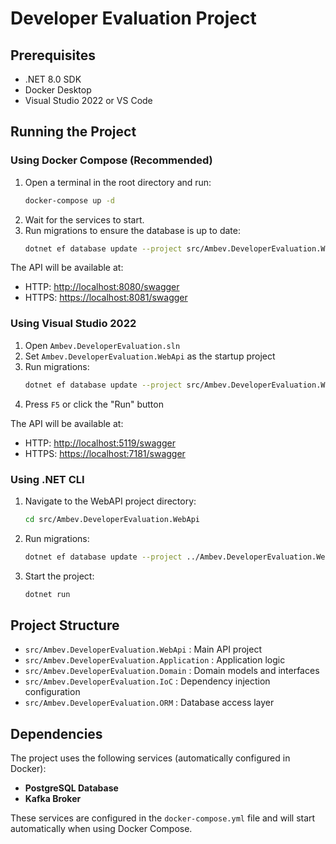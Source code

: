 # Developer Evaluation Project  

## Prerequisites  
- .NET 8.0 SDK  
- Docker Desktop  
- Visual Studio 2022 or VS Code  

## Running the Project  

### Using Docker Compose (Recommended)  
1. Open a terminal in the root directory and run:  
   ```bash
   docker-compose up -d
   ```
2. Wait for the services to start.  
3. Run migrations to ensure the database is up to date:  
   ```bash
   dotnet ef database update --project src/Ambev.DeveloperEvaluation.WebApi
   ```  

The API will be available at:  
- HTTP: [http://localhost:8080/swagger](http://localhost:8080/swagger)  
- HTTPS: [https://localhost:8081/swagger](https://localhost:8081/swagger)  

### Using Visual Studio 2022  
1. Open `Ambev.DeveloperEvaluation.sln`  
2. Set `Ambev.DeveloperEvaluation.WebApi` as the startup project  
3. Run migrations:  
   ```bash
   dotnet ef database update --project src/Ambev.DeveloperEvaluation.WebApi
   ```  
4. Press `F5` or click the "Run" button  

The API will be available at:  
- HTTP: [http://localhost:5119/swagger](http://localhost:5119/swagger)  
- HTTPS: [https://localhost:7181/swagger](https://localhost:7181/swagger)  

### Using .NET CLI  
1. Navigate to the WebAPI project directory:  
   ```bash
   cd src/Ambev.DeveloperEvaluation.WebApi
   ```
2. Run migrations:  
   ```bash
   dotnet ef database update --project ../Ambev.DeveloperEvaluation.WebApi
   ```  
3. Start the project:  
   ```bash
   dotnet run
   ```  

## Project Structure  
- `src/Ambev.DeveloperEvaluation.WebApi` : Main API project  
- `src/Ambev.DeveloperEvaluation.Application` : Application logic  
- `src/Ambev.DeveloperEvaluation.Domain` : Domain models and interfaces  
- `src/Ambev.DeveloperEvaluation.IoC` : Dependency injection configuration  
- `src/Ambev.DeveloperEvaluation.ORM` : Database access layer  

## Dependencies  
The project uses the following services (automatically configured in Docker):  

- **PostgreSQL Database**  
- **Kafka Broker**  

These services are configured in the `docker-compose.yml` file and will start automatically when using Docker Compose.  
